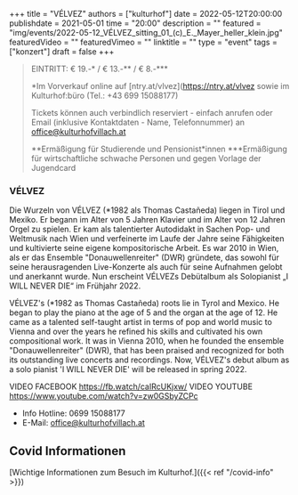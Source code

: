 +++
title = "VÉLVEZ"
authors = ["kulturhof"]
date = 2022-05-12T20:00:00
publishdate = 2021-05-01
time = "20:00"
description = ""
featured = "img/events/2022-05-12_VÉLVEZ_sitting_01_(c)_E._Mayer_heller_klein.jpg"
featuredVideo = ""
featuredVimeo = ""
linktitle = ""
type = "event"
tags = ["konzert"]
draft = false
+++

>
> EINTRITT: € 19.-\* / € 13.-\*\* / € 8.-\*\*\*
>
> \*Im Vorverkauf online auf [ntry.at/vlvez](https://ntry.at/vlvez sowie im Kulturhof:büro (Tel.: +43 699 15088177)
>
>Tickets können auch verbindlich reserviert - einfach anrufen oder Email (inklusive Kontaktdaten - Name, Telefonnummer) an office@kulturhofvillach.at
> 
> \*\*Ermäßigung für Studierende und Pensionist\*innen
> \*\*\*Ermäßigung für wirtschaftliche schwache Personen und gegen Vorlage der Jugendcard

### VÉLVEZ

Die Wurzeln von VÉLVEZ (\*1982 als Thomas Castañeda) liegen in Tirol und Mexiko. Er begann im Alter von 5 Jahren Klavier und im Alter von 12 Jahren Orgel zu spielen.
Er kam als talentierter Autodidakt in Sachen Pop- und Weltmusik nach Wien und verfeinerte im Laufe der Jahre seine Fähigkeiten und kultivierte seine eigene kompositorische Arbeit. Es war 2010 in Wien, als er das Ensemble "Donauwellenreiter" (DWR) gründete,
das sowohl für seine herausragenden Live-Konzerte als auch für seine Aufnahmen gelobt und anerkannt wurde.
Nun erscheint VÉLVEZs Debütalbum als Solopianist „I WILL NEVER DIE“ im Frühjahr 2022.
 
VÉLVEZ's (\*1982 as Thomas Castañeda) roots lie in Tyrol and Mexico. He began to play the piano at the age of 5 and the organ at the age of 12. 
He came as a talented self-taught artist in terms of pop and world music to Vienna and over the years he refined his skills and cultivated his own compositional work. It was in Vienna 2010, when he founded the ensemble "Donauwellenreiter" (DWR),
that has been praised and recognized for both its outstanding live concerts and recordings.
Now, VÉLVEZ's debut album as a solo pianist 'I WILL NEVER DIE' will be released in spring 2022.

VIDEO FACEBOOK
https://fb.watch/caIRcUKjxw/
VIDEO YOUTUBE
https://www.youtube.com/watch?v=zw0GSbyZCPc



- Info Hotline: 0699 15088177 
- E-Mail: office@kulturhofvillach.at

## Covid Informationen

[Wichtige Informationen zum Besuch im Kulturhof.]({{< ref "/covid-info" >}})
